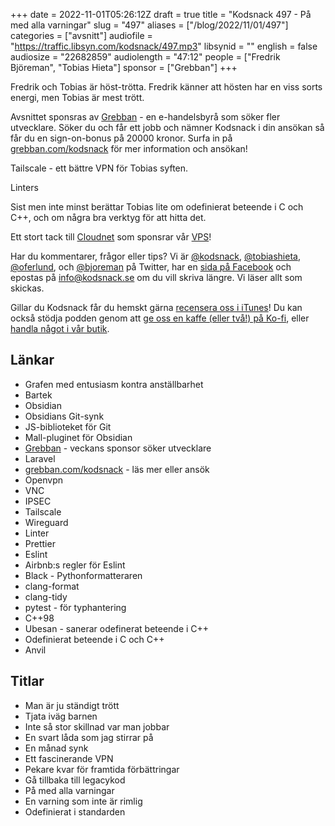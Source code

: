 +++
date = 2022-11-01T05:26:12Z
draft = true
title = "Kodsnack 497 - På med alla varningar"
slug = "497"
aliases = ["/blog/2022/11/01/497"]
categories = ["avsnitt"]
audiofile = "https://traffic.libsyn.com/kodsnack/497.mp3"
libsynid = ""
english = false
audiosize = "22682859"
audiolength = "47:12"
people = ["Fredrik Björeman", "Tobias Hieta"]
sponsor = ["Grebban"]
+++

Fredrik och Tobias är höst-trötta. Fredrik känner att hösten har en viss sorts energi, men Tobias är mest trött. 

Avsnittet sponsras av [Grebban](https://www.grebban.com/kodsnack) - en e-handelsbyrå som söker fler utvecklare. Söker du och får ett jobb och nämner Kodsnack i din ansökan så får du en sign-on-bonus på 20000 kronor. Surfa in på [grebban.com/kodsnack](https://www.grebban.com/kodsnack) för mer information och ansökan!


Tailscale - ett bättre VPN för Tobias syften.

Linters 

Sist men inte minst berättar Tobias lite om odefinierat beteende i C och C++, och om några bra  verktyg för att hitta det.

Ett stort tack till [Cloudnet](https://www.cloudnet.se) som sponsrar vår [VPS](https://en.wikipedia.org/wiki/Virtual_private_server)!

Har du kommentarer, frågor eller tips? Vi är [@kodsnack](https://www.twitter.com/kodsnack), [@tobiashieta](https://www.twitter.com/tobiashieta), [@oferlund](https://www.twitter.com/oferlund), och [@bjoreman](https://www.twitter.com/bjoreman) på Twitter, har en [sida på Facebook](https://www.facebook.com/kodsnack) och epostas på [info@kodsnack.se](mailto:info@kodsnack.se) om du vill skriva längre. Vi läser allt som skickas.

Gillar du Kodsnack får du hemskt gärna [recensera oss i iTunes](https://itunes.apple.com/se/podcast/kodsnack/id561631498?l=en)! Du kan också stödja podden genom att <a href="https://ko-fi.com/kodsnack" rel="payment">ge oss en kaffe (eller två!) på Ko-fi</a>, eller [handla något i vår butik](https://shop.spreadshirt.se/kodsnack/).

## Länkar ##
* Grafen med entusiasm kontra anställbarhet
* Bartek
* Obsidian
* Obsidians Git-synk
* JS-biblioteket för Git
* Mall-pluginet för Obsidian
* [Grebban](https://www.grebban.com/kodsnack) - veckans sponsor söker utvecklare
* Laravel
* [grebban.com/kodsnack](https://www.grebban.com/kodsnack) - läs mer eller ansök
* Openvpn
* VNC
* IPSEC
* Tailscale
* Wireguard
* Linter
* Prettier
* Eslint
* Airbnb:s regler för Eslint
* Black - Pythonformatteraren
* clang-format
* clang-tidy
* pytest - för typhantering
* C++98
* Ubesan - sanerar odefinerat beteende i C++
* Odefinierat beteende i C och C++
* Anvil

## Titlar ##
* Man är ju ständigt trött
* Tjata iväg barnen
* Inte så stor skillnad var man jobbar
* En svart låda som jag stirrar på
* En månad synk
* Ett fascinerande VPN
* Pekare kvar för framtida förbättringar
* Gå tillbaka till legacykod
* På med alla varningar
* En varning som inte är rimlig
* Odefinierat i standarden